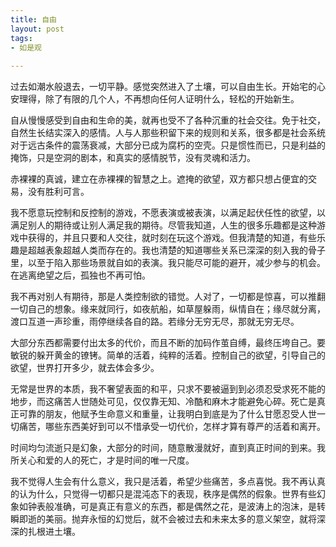 ```yaml
---
title: 自由
layout: post
tags:
- 如是观
 
---
```


过去如潮水般退去，一切平静。感觉突然进入了土壤，可以自由生长。开始宅的心安理得，除了有限的几个人，不再想向任何人证明什么，轻松的开始新生。

自从慢慢感受到自由和生命的美，就再也受不了各种沉重的社会交往。免于社交，自然生长结实深入的感情。人与人那些积留下来的规则和关系，很多都是社会系统对于远古条件的震荡衰减，大部分已成为腐朽的空壳。只是惯性而已，只是利益的掩饰，只是空洞的剧本，和真实的感情脱节，没有灵魂和活力。

赤裸裸的真诚，建立在赤裸裸的智慧之上。遮掩的欲望，双方都只想占便宜的交易，没有胜利可言。

我不愿意玩控制和反控制的游戏，不愿表演或被表演，以满足起伏任性的欲望，以满足别人的期待或让别人满足我的期待。尽管我知道，人生的很多乐趣都是这种游戏中获得的，并且只要和人交往，就时刻在玩这个游戏。但我清楚的知道，有些乐趣是超越表象超越人类而存在的。我也清楚的知道哪些关系已深深的刻入我的骨子里，以至于陷入那些场景就自如的表演。我只能尽可能的避开，减少参与的机会。在逃离绝望之后，孤独也不再可怕。

我不再对别人有期待，那是人类控制欲的错觉。人对了，一切都是惊喜，可以推翻一切自己的想象。缘来就同行，如夜航船，如草屋躲雨，纵情自在；缘尽就分离，渡口互道一声珍重，雨停继续各自的路。若缘分无穷无尽，那就无穷无尽。

大部分东西都需要付出太多的代价，而且不断的加码作茧自缚，最终压垮自己。要敏锐的躲开黄金的镣铐。简单的活着，纯粹的活着。控制自己的欲望，引导自己的欲望，世界打开多少，就去体会多少。

无常是世界的本质，我不奢望表面的和平，只求不要被逼到到必须忍受求死不能的地步，而这痛苦人世随处可见，仅仅靠无知、冷酷和麻木才能避免心碎。死亡是真正可靠的朋友，他赋予生命意义和重量，让我明白到底是为了什么甘愿忍受人世一切痛苦，哪些东西美好到可以不惜承受一切代价，怎样才算有尊严的活着和离开。

时间均匀流逝只是幻象，大部分的时间，随意散漫就好，直到真正时间的到来。我所关心和爱的人的死亡，才是时间的唯一尺度。

我不觉得人生会有什么意义，我只是活着，希望少些痛苦，多点喜悦。我不再认真的认为什么，只觉得一切都只是混沌态下的表现，秩序是偶然的假象。世界有些幻象如钟表般准确，可是真正有意义的东西，都是偶然之花，是波涛上的泡沫，是转瞬即逝的美丽。抛弃永恒的幻觉后，就不会被过去和未来太多的意义架空，就将深深的扎根进土壤。


